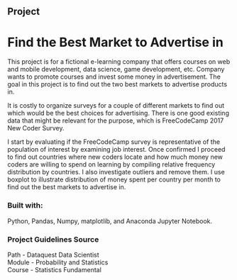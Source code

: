 ## Project
# Find the Best Market to Advertise in

This project is for a fictional e-learning company that offers courses on web and mobile development, data science, game development, etc. Company wants to promote courses and invest some money in advertisement.
The goal in this project is to find out the two best markets to advertise products in.

It is costly to organize surveys for a couple of different markets to find out which would be the best choices for advertising.  There is one good existing data that might be relevant for the purpose, which is FreeCodeCamp 2017 New Coder Survey.

I start by evaluating if the FreeCodeCamp survey is representative of the population of interest by examining job interest.  Once confirmed I proceed to find out countries where new coders locate and how much money new coders are willing to spend on learning by compiling relative frequency distribution by countries.  I also investigate outliers and remove them.  I use boxplot to illustrate distribution of money spent per country per month to find out the best markets to advertise in.



### Built with:

Python, Pandas, Numpy, matplotlib, and Anaconda Jupyter Notebook.


### Project Guidelines Source

 Path - Dataquest Data Scientist\
 Module - Probability and Statistics\
 Course - Statistics Fundamental